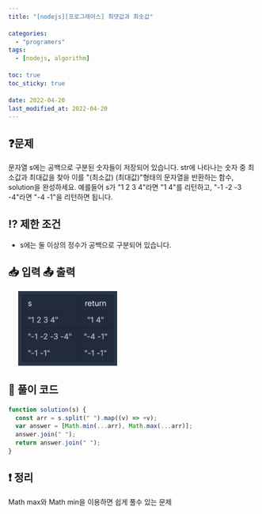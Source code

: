 ```yaml
---
title: "[nodejs][프로그래머스] 최댓값과 최솟값"

categories:
  - "programers"
tags:
  - [nodejs, algorithm]

toc: true
toc_sticky: true

date: 2022-04-20
last_modified_at: 2022-04-20
---
```


## ❓문제

문자열 s에는 공백으로 구분된 숫자들이 저장되어 있습니다. str에 나타나는 숫자 중 최소값과 최대값을 찾아 이를 "(최소값) (최대값)"형태의 문자열을 반환하는 함수, solution을 완성하세요.
예를들어 s가 "1 2 3 4"라면 "1 4"를 리턴하고, "-1 -2 -3 -4"라면 "-4 -1"을 리턴하면 됩니다.

## ⁉️ 제한 조건

- s에는 둘 이상의 정수가 공백으로 구분되어 있습니다.

## 📥 입력 📤 출력

<img style="margin-left:20px;"  width="200" alt="test" src="/assets/img/algoritm/programers/maxmin.png">

## 📝 풀이 코드

```js
function solution(s) {
  const arr = s.split(" ").map((v) => +v);
  var answer = [Math.min(...arr), Math.max(...arr)];
  answer.join(" ");
  return answer.join(" ");
}
```

## ❗️ 정리

Math max와 Math min을 이용하면 쉽게 풀수 있는 문제
